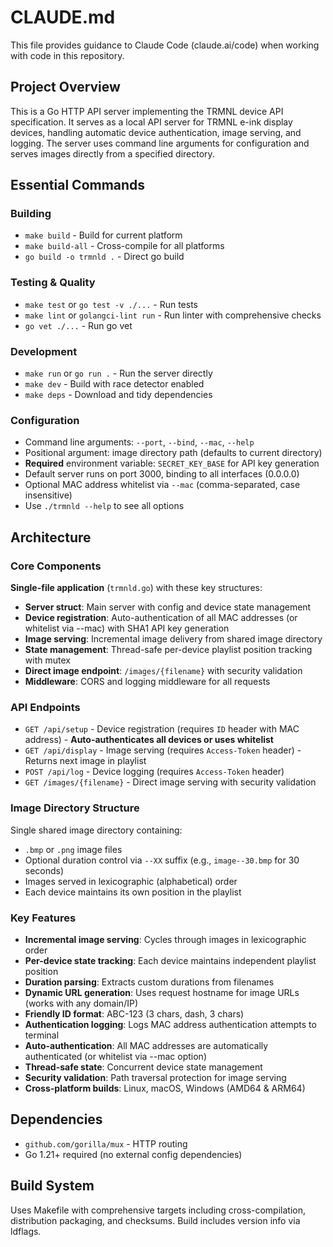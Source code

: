 # CLAUDE.md

This file provides guidance to Claude Code (claude.ai/code) when working with code in this repository.

## Project Overview

This is a Go HTTP API server implementing the TRMNL device API specification. It serves as a local API server for TRMNL e-ink display devices, handling automatic device authentication, image serving, and logging. The server uses command line arguments for configuration and serves images directly from a specified directory.

## Essential Commands

### Building
- `make build` - Build for current platform
- `make build-all` - Cross-compile for all platforms
- `go build -o trmnld .` - Direct go build

### Testing & Quality
- `make test` or `go test -v ./...` - Run tests
- `make lint` or `golangci-lint run` - Run linter with comprehensive checks
- `go vet ./...` - Run go vet

### Development
- `make run` or `go run .` - Run the server directly
- `make dev` - Build with race detector enabled
- `make deps` - Download and tidy dependencies

### Configuration
- Command line arguments: `--port`, `--bind`, `--mac`, `--help`
- Positional argument: image directory path (defaults to current directory)
- **Required** environment variable: `SECRET_KEY_BASE` for API key generation
- Default server runs on port 3000, binding to all interfaces (0.0.0.0)
- Optional MAC address whitelist via `--mac` (comma-separated, case insensitive)
- Use `./trmnld --help` to see all options

## Architecture

### Core Components

**Single-file application** (`trmnld.go`) with these key structures:

- **Server struct**: Main server with config and device state management
- **Device registration**: Auto-authentication of all MAC addresses (or whitelist via --mac) with SHA1 API key generation
- **Image serving**: Incremental image delivery from shared image directory
- **State management**: Thread-safe per-device playlist position tracking with mutex
- **Direct image endpoint**: `/images/{filename}` with security validation
- **Middleware**: CORS and logging middleware for all requests

### API Endpoints

- `GET /api/setup` - Device registration (requires `ID` header with MAC address) - **Auto-authenticates all devices or uses whitelist**
- `GET /api/display` - Image serving (requires `Access-Token` header) - Returns next image in playlist
- `POST /api/log` - Device logging (requires `Access-Token` header)
- `GET /images/{filename}` - Direct image serving with security validation

### Image Directory Structure

Single shared image directory containing:
- `.bmp` or `.png` image files
- Optional duration control via `--XX` suffix (e.g., `image--30.bmp` for 30 seconds)
- Images served in lexicographic (alphabetical) order
- Each device maintains its own position in the playlist

### Key Features

- **Incremental image serving**: Cycles through images in lexicographic order
- **Per-device state tracking**: Each device maintains independent playlist position
- **Duration parsing**: Extracts custom durations from filenames
- **Dynamic URL generation**: Uses request hostname for image URLs (works with any domain/IP)
- **Friendly ID format**: ABC-123 (3 chars, dash, 3 chars)
- **Authentication logging**: Logs MAC address authentication attempts to terminal
- **Auto-authentication**: All MAC addresses are automatically authenticated (or whitelist via --mac option)
- **Thread-safe state**: Concurrent device state management
- **Security validation**: Path traversal protection for image serving
- **Cross-platform builds**: Linux, macOS, Windows (AMD64 & ARM64)

## Dependencies

- `github.com/gorilla/mux` - HTTP routing
- Go 1.21+ required (no external config dependencies)

## Build System

Uses Makefile with comprehensive targets including cross-compilation, distribution packaging, and checksums. Build includes version info via ldflags.